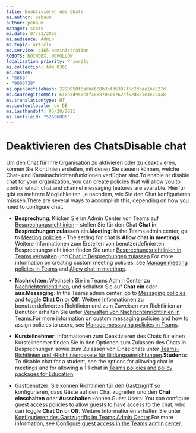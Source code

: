 ```yaml
---
title: Deaktivieren des Chats
ms.author: pebaum
author: pebaum
manager: scotv
ms.date: 07/23/2020
ms.audience: Admin
ms.topic: article
ms.service: o365-administration
ROBOTS: NOINDEX, NOFOLLOW
localization_priority: Priority
ms.collection: Adm_O365
ms.custom:
- "6889"
- "9000738"
ms.openlocfilehash: 2290950f6a6b4680b3c436307f5c2dbaa1be527d
ms.sourcegitcommit: 610a5d950cdf488870601762ef52d881e3e22a48
ms.translationtype: HT
ms.contentlocale: de-DE
ms.lasthandoff: 05/28/2021
ms.locfileid: "52696885"
---
```

# <a name="disable-chat"></a><span data-ttu-id="b9ddd-102">Deaktivieren des Chats</span><span class="sxs-lookup"><span data-stu-id="b9ddd-102">Disable chat</span></span>

<span data-ttu-id="b9ddd-103">Um den Chat für Ihre Organisation zu aktivieren oder zu deaktivieren, können Sie Richtlinien erstellen, mit denen Sie steuern können, welche Chat- und Kanalnachrichtenfunktionen verfügbar sind.</span><span class="sxs-lookup"><span data-stu-id="b9ddd-103">To enable or disable chat for your organization, you can create policies that will allow you to control which chat and channel messaging features are available.</span></span> <span data-ttu-id="b9ddd-104">Hierfür gibt es mehrere Möglichkeiten, je nachdem, wie Sie den Chat konfigurieren müssen.</span><span class="sxs-lookup"><span data-stu-id="b9ddd-104">There are several ways to accomplish this, depending on how you need to configure chat.</span></span>

- <span data-ttu-id="b9ddd-105">**Besprechung**: Klicken Sie im Admin Center von Teams auf [Besprechungsrichtlinien](https://admin.teams.microsoft.com/) – stellen Sie für den Chat **Chat in Besprechungen zulassen** ein.</span><span class="sxs-lookup"><span data-stu-id="b9ddd-105">**Meeting**: In the Teams admin center, go to [Meeting policies](https://admin.teams.microsoft.com/) - The setting for chat is **Allow chat in meetings**.</span></span> <span data-ttu-id="b9ddd-106">Weitere Informationen zum Erstellen von benutzerdefinierten Besprechungsrichtlinien finden Sie unter [Besprechungsrichtlinien in Teams verwalten](/microsoftteams/meeting-policies-in-teams) und [Chat in Besprechungen zulassen](/microsoftteams/meeting-policies-in-teams#allow-chat-in-meetings).</span><span class="sxs-lookup"><span data-stu-id="b9ddd-106">For more information on creating custom meeting policies, see [Manage meeting policies in Teams](/microsoftteams/meeting-policies-in-teams) and [Allow chat in meetings](/microsoftteams/meeting-policies-in-teams#allow-chat-in-meetings).</span></span>

- <span data-ttu-id="b9ddd-107">**Nachrichten**: Wechseln Sie im Teams Admin Center zu [Nachrichtenrichtlinien](https://admin.teams.microsoft.com/), und schalten Sie auf **Chat ein** oder **aus**.</span><span class="sxs-lookup"><span data-stu-id="b9ddd-107">**Messaging**: In the Teams admin center, go to [Messaging policies](https://admin.teams.microsoft.com/), and toggle **Chat On** or **Off**.</span></span> <span data-ttu-id="b9ddd-108">Weitere Informationen zu benutzerdefinierten Richtlinien und zum Zuweisen von Richtlinien an Benutzer erhalten Sie unter [Verwalten von Nachrichtenrichtlinien in Teams](/microsoftteams/messaging-policies-in-teams).</span><span class="sxs-lookup"><span data-stu-id="b9ddd-108">For more information on custom messaging policies and how to assign policies to users, see [Manage messaging policies in Teams](/microsoftteams/messaging-policies-in-teams).</span></span>

- <span data-ttu-id="b9ddd-109">**Kursteilnehmer**: Informationen zum Deaktivieren des Chats für einen Kursteilnehmer finden Sie in den Optionen zum Zulassen des Chats in Besprechungen sowie zum Zulassen von Einzelchats unter [Teams-Richtlinien und -Richtlinienpakete für Bildungseinrichtungen](/microsoftteams/policy-packages-edu).</span><span class="sxs-lookup"><span data-stu-id="b9ddd-109">**Students**: To disable chat for a student, see the options for allowing chat in meetings and for allowing a 1:1 chat in [Teams policies and policy packages for Education](/microsoftteams/policy-packages-edu).</span></span>

- <span data-ttu-id="b9ddd-110">Gastbenutzer: Sie können Richtlinien für den Gastzugriff so konfigurieren, dass Gäste auf den Chat zugreifen und den **Chat einschalten** oder **Ausschalten** können.</span><span class="sxs-lookup"><span data-stu-id="b9ddd-110">Guest Users: You can configure guest access policies to allow guests to have access to the chat, who can toggle **Chat On** or **Off**.</span></span> <span data-ttu-id="b9ddd-111">Weitere Informationen erhalten Sie unter [Konfigurieren des Gastzugriffs im Teams Admin Center](/microsoftteams/set-up-guests#configure-guest-access-in-the-teams-admin-center).</span><span class="sxs-lookup"><span data-stu-id="b9ddd-111">For more information, see [Configure guest access in the Teams admin center](/microsoftteams/set-up-guests#configure-guest-access-in-the-teams-admin-center).</span></span>




